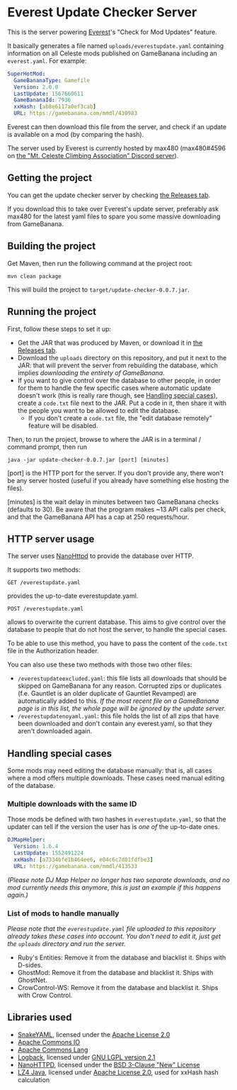 # Everest Update Checker Server

This is the server powering [Everest](https://github.com/EverestAPI/Everest)'s "Check for Mod Updates" feature.

It basically generates a file named `uploads/everestupdate.yaml` containing information on all Celeste mods published on GameBanana including an `everest.yaml`. For example:
```yaml
SuperHotMod:
  GameBananaType: Gamefile
  Version: 2.0.0
  LastUpdate: 1567660611
  GameBananaId: 7936
  xxHash: [ab8e6117a0ef3cab]
  URL: https://gamebanana.com/mmdl/430983
```

Everest can then download this file from the server, and check if an update is available on a mod (by comparing the hash).

The server used by Everest is currently hosted by max480 (max480#4596 on [the "Mt. Celeste Climbing Association" Discord server](https://discord.gg/6qjaePQ)).

## Getting the project

You can get the update checker server by checking [the Releases tab](https://github.com/max4805/EverestUpdateCheckerServer/releases).

If you download this to take over Everest's update server, preferably ask max480 for the latest yaml files to spare you some massive downloading from GameBanana.

## Building the project

Get Maven, then run the following command at the project root:

```
mvn clean package
```

This will build the project to `target/update-checker-0.0.7.jar`.

## Running the project

First, follow these steps to set it up:
* Get the JAR that was produced by Maven, or download it in [the Releases tab](https://github.com/max4805/EverestUpdateCheckerServer/releases).
* Download the `uploads` directory on this repository, and put it next to the JAR: that will prevent the server from rebuilding the database, which implies _downloading the entirety of GameBanana_.
* If you want to give control over the database to other people, in order for them to handle the few specific cases where automatic update doesn't work (this is really rare though, see [Handling special cases](#handling-special-cases)), create a `code.txt` file next to the JAR. Put a code in it, then share it with the people you want to be allowed to edit the database.
  * If you don't create a `code.txt` file, the "edit database remotely" feature will be disabled.

Then, to run the project, browse to where the JAR is in a terminal / command prompt, then run

```
java -jar update-checker-0.0.7.jar [port] [minutes]
```

[port] is the HTTP port for the server. If you don't provide any, there won't be any server hosted (useful if you already have something else hosting the files).

[minutes] is the wait delay in minutes between two GameBanana checks (defaults to 30). Be aware that the program makes ~13 API calls per check, and that the GameBanana API has a cap at 250 requests/hour.

## HTTP server usage

The server uses [NanoHttpd](https://github.com/NanoHttpd/nanohttpd) to provide the database over HTTP.

It supports two methods:
```
GET /everestupdate.yaml 
```
provides the up-to-date everestupdate.yaml.

```
POST /everestupdate.yaml 
```
allows to overwrite the current database. This aims to give control over the database to people that do not host the server, to handle the special cases.

To be able to use this method, you have to pass the content of the `code.txt` file in the Authorization header.

You can also use these two methods with those two other files:
* `/everestupdateexcluded.yaml`: this file lists all downloads that should be skipped on GameBanana for any reason. Corrupted zips or duplicates (f.e. Gauntlet is an older duplicate of Gauntlet Revamped) are automatically added to this. _If the most recent file on a GameBanana page is in this list, the whole page will be ignored by the update server._
* `/everestupdatenoyaml.yaml`: this file holds the list of all zips that have been downloaded and don't contain any everest.yaml, so that they aren't downloaded again.

## Handling special cases

Some mods may need editing the database manually: that is, all cases where a mod offers multiple downloads. These cases need manual editing of the database.

### Multiple downloads with the same ID

Those mods be defined with two hashes in `everestupdate.yaml`, so that the updater can tell if the version the user has is _one of_ the up-to-date ones.

```yaml
DJMapHelper:
  Version: 1.6.4
  LastUpdate: 1552491224
  xxHash: [a7334bfe1b464ee6, e04c6c7d01fdfbe3]
  URL: https://gamebanana.com/mmdl/413533
```

_(Please note DJ Map Helper no longer has two separate downloads, and no mod currently needs this anymore, this is just an example if this happens again.)_

### List of mods to handle manually

_Please note that the `everestupdate.yaml` file uploaded to this repository already takes these cases into account. You don't need to edit it, just get the `uploads` directory and run the server._

* Ruby's Entities: Remove it from the database and blacklist it. Ships with D-sides.
* GhostMod: Remove it from the database and blacklist it. Ships with GhostNet.
* CrowControl-WS: Remove it from the database and blacklist it. Ships with Crow Control.

## Libraries used

* [SnakeYAML](https://bitbucket.org/asomov/snakeyaml/src/default/), licensed under the [Apache License 2.0](https://bitbucket.org/asomov/snakeyaml/src/default/LICENSE.txt)
* [Apache Commons IO](http://commons.apache.org/proper/commons-io/)
* [Apache Commons Lang](https://commons.apache.org/proper/commons-lang/)
* [Logback](http://logback.qos.ch/), licensed under [GNU LGPL version 2.1](http://logback.qos.ch/license.html)
* [NanoHTTPD](https://github.com/NanoHttpd/nanohttpd), licensed under the [BSD 3-Clause "New" License](https://github.com/NanoHttpd/nanohttpd/blob/master/LICENSE.md)
* [LZ4 Java](https://github.com/lz4/lz4-java), licensed under [Apache License 2.0](https://github.com/lz4/lz4-java/blob/master/LICENSE.txt), used for xxHash hash calculation
